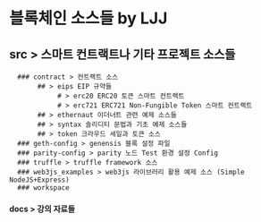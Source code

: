 # 블록체인 소스들 by LJJ

## src > 스마트 컨트랙트나 기타 프로젝트 소스들
      ### contract > 컨트랙트 소스 
      	   ## > eips EIP 규약들 
      	        # > erc20 ERC20 토큰 스마트 컨트랙트 
      	        # > erc721 ERC721 Non-Fungible Token 스마트 컨트랙트
      	   ## > ethernaut 이더너트 관련 예제 소스들
      	   ## > syntax 솔리디티 문법과 기초 예제 소스들
      	   ## > token 크라우드 세일과 토큰 소스
      ### geth-config > genensis 블록 설정 파일
      ### parity-config > parity 노드 Test 환경 설정 Config
      ### truffle > truffle framework 소스
      ### web3js_examples > web3js 라이브러리 활용 예제 소스 (Simple NodeJS+Express)
      ### workspace
#### docs > 강의 자료들
